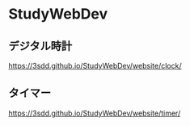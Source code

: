 # StudyWebDev
 

## デジタル時計
https://3sdd.github.io/StudyWebDev/website/clock/

## タイマー
https://3sdd.github.io/StudyWebDev/website/timer/